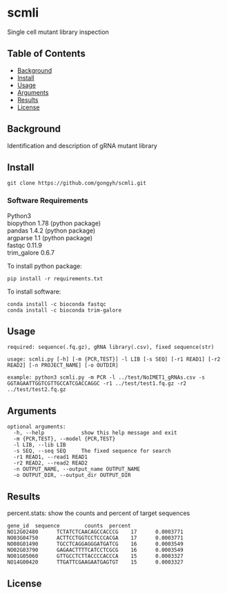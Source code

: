 # scmli


Single cell mutant library inspection 

## Table of Contents

- [Background](#background)
- [Install](#install)
- [Usage](#usage)
- [Arguments](#arguments)
- [Results](#results)
- [License](#license)

## Background
Identification and description of gRNA mutant library 
## Install

```
git clone https://github.com/gongyh/scmli.git
```

### Software Requirements

Python3<br />
biopython 1.78 (python package)<br />
pandas 1.4.2 (python package)<br />
argparse 1.1 (python package)<br />
fastqc 0.11.9<br />
trim_galore 0.6.7<br />

To install python package:
```
pip install -r requirements.txt
```
To install software:
```
conda install -c bioconda fastqc
conda install -c bioconda trim-galore
```

## Usage
```
required: sequence(.fq.gz), gRNA library(.csv), fixed sequence(str)

usage: scmli.py [-h] [-m {PCR,TEST}] -l LIB [-s SEQ] [-r1 READ1] [-r2 READ2] [-n PROJECT_NAME] [-o OUTDIR]
                
example: python3 scmli.py -m PCR -l ../test/NoIMET1_gRNAs.csv -s GGTAGAATTGGTCGTTGCCATCGACCAGGC -r1 ../test/test1.fq.gz -r2 ../test/test2.fq.gz 
```

## Arguments

```
optional arguments:
  -h, --help            show this help message and exit
  -m {PCR,TEST}, --model {PCR,TEST}
  -l LIB, --lib LIB
  -s SEQ, --seq SEQ     The fixed sequence for search
  -r1 READ1, --read1 READ1
  -r2 READ2, --read2 READ2
  -n OUTPUT_NAME, --output_name OUTPUT_NAME
  -o OUTPUT_DIR, --output_dir OUTPUT_DIR
```
## Results
percent.stats: show the counts and percent of target sequences
```
gene_id	 sequence        counts  percent
NO12G02480      TCTATCTCAACAGCCACCCG    17      0.0003771
NO03G04750      ACTTCCTGGTCCTCCCACGA    17      0.0003771
NO08G01490      TGCCTCAGGAGGGATGATCG    16      0.0003549
NO02G03790      GAGAACTTTTCATCCTCGCG    16      0.0003549
NO01G05060      GTTGCCTCTTACCCCACCCA    15      0.0003327
NO14G00420      TTGATTCGAAGAATGAGTGT    15      0.0003327
```
## License

         
